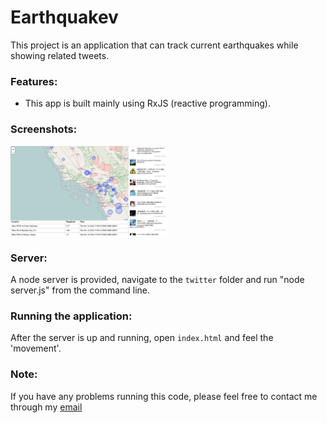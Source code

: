 # Earthquakev

This project is an application that can track current earthquakes while showing related tweets.

### Features:
- This app is built mainly using RxJS (reactive programming). 

### Screenshots:
<img src="Screen Shot 2016-11-24 at 5.22.52 PM.png" width="50%">


### Server:

A node server is provided, navigate to the `twitter` folder and run "node server.js" from the command line.

### Running the application:

After the server is up and running, open `index.html` and feel the 'movement'.

### Note:
If you have any problems running this code, please feel free to contact me through my [email](kevlai22@uw.edu)
